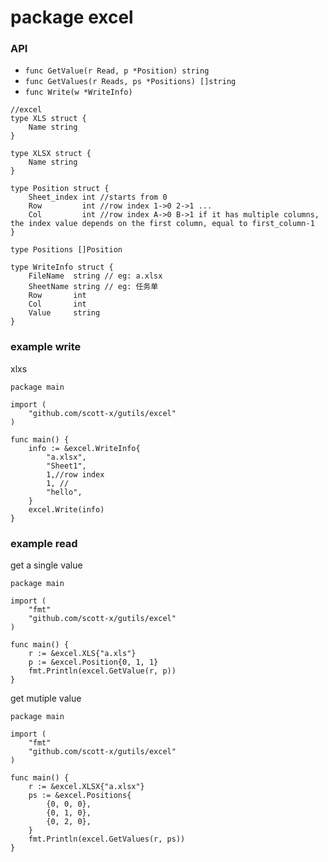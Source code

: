 # package excel
### API

- `func GetValue(r Read, p *Position) string`
- `func GetValues(r Reads, ps *Positions) []string`
- `func Write(w *WriteInfo)`

```
//excel
type XLS struct {
	Name string
}

type XLSX struct {
	Name string
}

type Position struct {
	Sheet_index int //starts from 0
	Row         int //row index 1->0 2->1 ...
	Col         int //row index A->0 B->1 if it has multiple columns, the index value depends on the first column, equal to first_column-1
}

type Positions []Position

type WriteInfo struct {
	FileName  string // eg: a.xlsx
	SheetName string // eg: 任务单
	Row       int
	Col       int
	Value     string
}
```
### example write

xlxs
```golang
package main

import (
	"github.com/scott-x/gutils/excel"
)

func main() {
	info := &excel.WriteInfo{
		"a.xlsx",
		"Sheet1",
		1,//row index
		1, //
		"hello",
	}
	excel.Write(info)
}

```

### example read

get a single value
```golang
package main

import (
	"fmt"
	"github.com/scott-x/gutils/excel"
)

func main() {
	r := &excel.XLS{"a.xls"}
	p := &excel.Position{0, 1, 1}
	fmt.Println(excel.GetValue(r, p))
}
```

get mutiple value

```golang
package main

import (
	"fmt"
	"github.com/scott-x/gutils/excel"
)

func main() {
	r := &excel.XLSX{"a.xlsx"}
	ps := &excel.Positions{
		{0, 0, 0},
		{0, 1, 0},
		{0, 2, 0},
	}
	fmt.Println(excel.GetValues(r, ps))
}
```